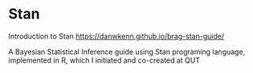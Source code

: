 # Stan
Introduction to Stan https://danwkenn.github.io/brag-stan-guide/

A Bayesian Statistical Inference guide using Stan programing language, implemented in R,  which I initiated and co-created at QUT

